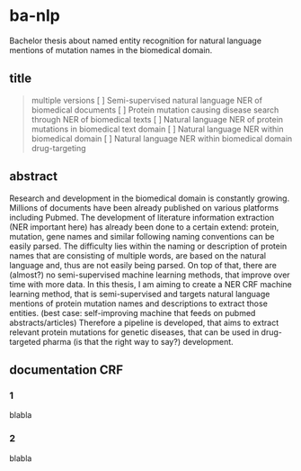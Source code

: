 # ba-nlp
Bachelor thesis about named entity recognition for natural language mentions of mutation names in the biomedical domain.

## title
> multiple versions
[ ] Semi-supervised natural language NER of biomedical documents
[ ] Protein mutation causing disease search through NER of biomedical texts
[ ] Natural language NER of protein mutations in biomedical text domain
[ ] Natural language NER within biomedical domain
[ ] Natural language NER within biomedical domain drug-targeting


## abstract
Research and development in the biomedical domain is constantly growing. Millions of documents have been already published on various platforms including Pubmed.
The development of literature information extraction (NER important here) has already been done to a certain extend: protein, mutation, gene names and similar following naming conventions can be easily parsed. The difficulty lies within the naming or description of protein names that are consisting of multiple words, are based on the natural language and, thus are not easily being parsed.
On top of that, there are (almost?) no semi-supervised machine learning methods, that improve over time with more data. In this thesis, I am aiming to create a NER CRF machine learning method, that is semi-supervised and targets natural language mentions of protein mutation names and descriptions to extract those entities. (best case: self-improving machine that feeds on pubmed abstracts/articles)
Therefore a pipeline is developed, that aims to extract relevant protein mutations for genetic diseases, that can be used in drug-targeted pharma (is that the right way to say?) development.



## documentation CRF

### 1

blabla

### 2

blabla
